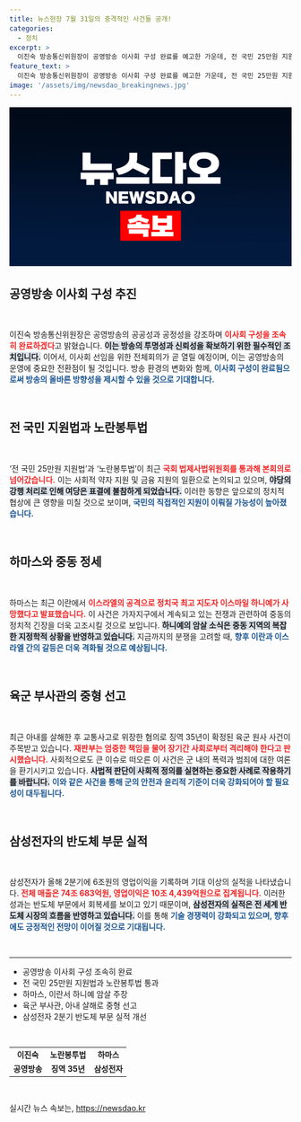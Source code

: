 ```yaml
---
title: 뉴스현장 7월 31일의 충격적인 사건들 공개!
categories:
  - 정치
excerpt: >
  이진숙 방송통신위원장이 공영방송 이사회 구성 완료를 예고한 가운데, 전 국민 25만원 지원법과 노란봉투법이 국회를 통과했다. 중동에서는 하마스의 지도자가 이스라엘에 의해 사망했다는 충격 소식이 전해졌다. 삼성전자는 반도체 부문에서의 큰 성과를 올렸다. 지금 클릭하여 자세한 소식을 확인하세요!
feature_text: >
  이진숙 방송통신위원장이 공영방송 이사회 구성 완료를 예고한 가운데, 전 국민 25만원 지원법과 노란봉투법이 국회를 통과했다. 중동에서는 하마스의 지도자가 이스라엘에 의해 사망했다는 충격 소식이 전해졌다. 삼성전자는 반도체 부문에서의 큰 성과를 올렸다. 지금 클릭하여 자세한 소식을 확인하세요!
image: '/assets/img/newsdao_breakingnews.jpg'
---
```


<p><img src="/assets/img/newsdao_breakingnews.jpg" alt="pcversion 속보" /></p>

<h2 data-ke-size="size26">공영방송 이사회 구성 추진</h2>

<p data-ke-size="size16">&nbsp;</p>

<p>이진숙 방송통신위원장은 공영방송의 공공성과 공정성을 강조하며 <b><span style="color: #ee2323;">이사회 구성을 조속히 완료하겠다</span></b>고 밝혔습니다. <b><span style="background-color: #21538527;">이는 방송의 투명성과 신뢰성을 확보하기 위한 필수적인 조치입니다.</span></b> 이어서, 이사회 선임을 위한 전체회의가 곧 열릴 예정이며, 이는 공영방송의 운영에 중요한 전환점이 될 것입니다. 방송 환경의 변화와 함께, <b><span style="color: #1a5490;">이사회 구성이 완료됨으로써 방송의 올바른 방향성을 제시할 수 있을 것으로 기대합니다.</span></b></p>

<p data-ke-size="size16">&nbsp;</p>

<h2 data-ke-size="size26">전 국민 지원법과 노란봉투법</h2>

<p data-ke-size="size16">&nbsp;</p>

<p>‘전 국민 25만원 지원법’과 ‘노란봉투법’이 최근 <b><span style="color: #ee2323;">국회 법제사법위원회를 통과해 본회의로 넘어갔습니다.</span></b> 이는 사회적 약자 지원 및 금융 지원의 일환으로 논의되고 있으며, <b><span style="background-color: #21538527;">야당의 강행 처리로 인해 여당은 표결에 불참하게 되었습니다.</span></b> 이러한 동향은 앞으로의 정치적 협상에 큰 영향을 미칠 것으로 보이며, <b><span style="color: #1a5490;">국민의 직접적인 지원이 이뤄질 가능성이 높아졌습니다.</span></b></p>

<p data-ke-size="size16">&nbsp;</p>

<h2 data-ke-size="size26">하마스와 중동 정세</h2>

<p data-ke-size="size16">&nbsp;</p>

<p>하마스는 최근 이란에서 <b><span style="color: #ee2323;">이스라엘의 공격으로 정치국 최고 지도자 이스마일 하니예가 사망했다고 발표했습니다.</span></b> 이 사건은 가자지구에서 계속되고 있는 전쟁과 관련하여 중동의 정치적 긴장을 더욱 고조시킬 것으로 보입니다. <b><span style="background-color: #21538527;">하니예의 암살 소식은 중동 지역의 복잡한 지정학적 상황을 반영하고 있습니다.</span></b> 지금까지의 분쟁을 고려할 때, <b><span style="color: #1a5490;">향후 이란과 이스라엘 간의 갈등은 더욱 격화될 것으로 예상됩니다.</span></b></p>

<p data-ke-size="size16">&nbsp;</p>

<h2 data-ke-size="size26">육군 부사관의 중형 선고</h2>

<p data-ke-size="size16">&nbsp;</p>

<p>최근 아내를 살해한 후 교통사고로 위장한 혐의로 징역 35년이 확정된 육군 원사 사건이 주목받고 있습니다. <b><span style="color: #ee2323;">재판부는 엄중한 책임을 물어 장기간 사회로부터 격리해야 한다고 판시했습니다.</span></b> 사회적으로도 큰 이슈로 떠오른 이 사건은 군 내의 폭력과 범죄에 대한 여론을 환기시키고 있습니다. <b><span style="background-color: #21538527;">사법적 판단이 사회적 정의를 실현하는 중요한 사례로 작용하기를 바랍니다.</span></b> <b><span style="color: #1a5490;">이와 같은 사건을 통해 군의 안전과 윤리적 기준이 더욱 강화되어야 할 필요성이 대두됩니다.</span></b></p>

<p data-ke-size="size16">&nbsp;</p>

<h2 data-ke-size="size26">삼성전자의 반도체 부문 실적</h2>

<p data-ke-size="size16">&nbsp;</p>

<p>삼성전자가 올해 2분기에 6조원의 영업이익을 기록하며 기대 이상의 실적을 나타냈습니다. <b><span style="color: #ee2323;">전체 매출은 74조 683억원, 영업이익은 10조 4,439억원으로 집계됩니다.</span></b> 이러한 성과는 반도체 부문에서 회복세를 보이고 있기 때문이며, <b><span style="background-color: #21538527;">삼성전자의 실적은 전 세계 반도체 시장의 흐름을 반영하고 있습니다.</span></b> 이를 통해 <b><span style="color: #1a5490;">기술 경쟁력이 강화되고 있으며, 향후에도 긍정적인 전망이 이어질 것으로 기대됩니다.</span></b></p>

<p data-ke-size="size16">&nbsp;</p>

<hr>

<ul>
    <li>공영방송 이사회 구성 조속히 완료</li>
    <li>전 국민 25만원 지원법과 노란봉투법 통과</li>
    <li>하마스, 이란서 하니예 암살 주장</li>
    <li>육군 부사관, 아내 살해로 중형 선고</li>
    <li>삼성전자 2분기 반도체 부문 실적 개선</li>
</ul>

<p data-ke-size="size16">&nbsp;</p>

<table>
    <tr>
        <td style="text-align: center; height: 17px;"><b>이진숙</b></td>
        <td style="text-align: center; height: 17px;"><b>노란봉투법</b></td>
        <td style="text-align: center; height: 17px;"><b>하마스</b></td>
    </tr>
    <tr>
        <td style="text-align: center; height: 17px;"><b>공영방송</b></td>
        <td style="text-align: center; height: 17px;"><b>징역 35년</b></td>
        <td style="text-align: center; height: 17px;"><b>삼성전자</b></td>
    </tr>
</table>

<p data-ke-size="size16">&nbsp;</p>
실시간 뉴스 속보는, <a href="https://newsdao.kr" rel="dofollow">https://newsdao.kr</a>


